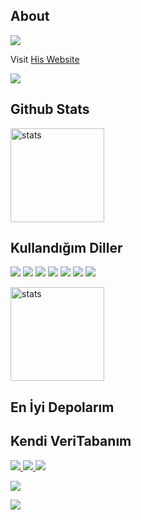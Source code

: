 ## About

<img src="https://lanyard-profile-readme.vercel.app/api/867386516015415296">

Visit [His Website](https://www.google.com?qYakında...)

<a href="https://github.com/Kazdev0"><img src="https://img.shields.io/github/followers/Kazdev0?style=for-the-badge"></a>

## Github Stats
<a href="https://github.com/Kazdev0"><img src="https://github-readme-stats.vercel.app/api?username=Kazdev0&show_icons=true&theme=react" width="%100" height="150px" alt="stats"/></a>

## Kullandığım Diller
<a href="https://www.javascript.com/"><img src="https://img.shields.io/badge/JavaScript-323330?style=for-the-badge&logo=javascript&logoColor=F7DF1E"></a> <a href="https://nodejs.org/en/"><img src="https://img.shields.io/badge/Node.js-323330?style=for-the-badge&logo=node.js&logoColor=green"></a> <a href="https://html.com/"><img src="https://img.shields.io/badge/HTML-323330?style=for-the-badge&logo=html5&logoColor=orange"></a> <a href="https://css-tricks.com/"><img src="https://img.shields.io/badge/CSS-323330?style=for-the-badge&logo=css3&logoColor=blue"></a> <a href="https://golang.org/"><img src="https://img.shields.io/badge/GO-323330?style=for-the-badge&logo=go&logoColor=cyan"></a> <a href="https://www.python.org/"><img src="https://img.shields.io/badge/Python-323330?style=for-the-badge&logo=python&logoColor=F7DF1E"></a> <a href="https://reactjs.org/"><img src="https://img.shields.io/badge/React-323330?style=for-the-badge&logo=react&logoColor=61DAFB"></a>

<a href="#top"><img src="https://github-readme-stats.vercel.app/api/top-langs/?username=Kazdev0&theme=react&layout=compact" width="%100" height="150px" alt="stats"/></a>

## En İyi Depolarım

## Kendi VeriTabanım

<a href="https://github.com/Kazdev0/kazdb"><img src="https://img.shields.io/github/v/release/Kazdev0/kazdb?style=for-the-badge"> <img src="https://img.shields.io/github/stars/Kazdev0/kazdb?style=for-the-badge"> <img src="https://img.shields.io/github/forks/Kazdev0/kazdb?style=for-the-badge">

<img src="https://github-readme-stats.vercel.app/api/pin/?username=Kazdev0&repo=kazdb&cache_seconds=86400&theme=react"></a>

<img src="https://img.shields.io/github/license/Kazdev0/kazdb?style=for-the-badge"></a>
